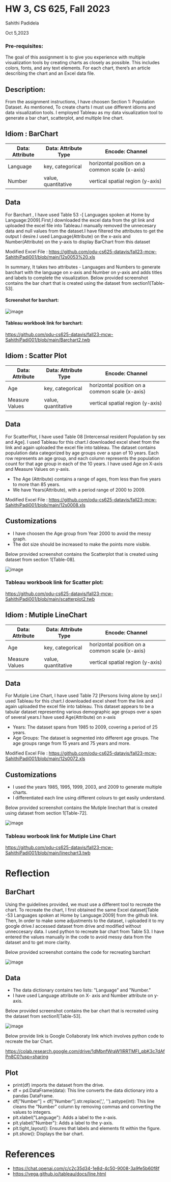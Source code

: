 HW 3, CS 625, Fall 2023
================
Sahithi Padidela

Oct 5,2023

### Pre-requisites:

The goal of this assignment is to give you experience with multiple
visualization tools by creating charts as closely as possible. This includes colors, fonts, and any text elements. 
For each chart, there’s an article describing the chart and an Excel data file.

## Description:
From the assignment instructions, I have choosen Section 1: Population Dataset.  As mentioned, To create charts I must use different idioms and data visualization tools.
I employed Tableau as my data visualization tool to generate a bar chart, scatterplot, and multiple line chart.


## Idiom : BarChart


| Data: Attribute | Data: Attribute Type  | Encode: Channel | 
| --- |---| --- |
| Language| key, categorical | horizontal position on a common scale (x-axis) |
| Number | value, quantitative | vertical spatial region (y-axis) |


##  Data
For Barchart , I have used Table 53 -[ Languages spoken at Home by Language:2009].First,I downloaded the excel data from the git link and uploaded the excel file into Tableau.I manually removed the unnecesary data  and null values from the dataset.I have filtered the attributes to get the output I desire.I used Language(Attribute) on the x-axis and Number(Attribute) on the y-axis to display BarChart from this dataset

 Modified Excel File : https://github.com/odu-cs625-datavis/fall23-mcw-SahithiPadi001/blob/main/12s0053%20.xls

In summary, It takes two attributes - Languages and Numbers to generate barchart with the language on x-axis and Number on y-axis and adds titles and labels to complete the visualization. Below provided screenshot contains the bar chart that is created using the dataset from section1[Table-53].

 #### Screenshot for barchart: 
 
 ![image](https://github.com/odu-cs625-datavis/fall23-mcw-SahithiPadi001/blob/main/screenshotbar.png)

 #### Tableau workbook link for barchart:
 
 https://github.com/odu-cs625-datavis/fall23-mcw-SahithiPadi001/blob/main/Barchart2.twb

 
 ## Idiom  : Scatter Plot


| Data: Attribute | Data: Attribute Type  | Encode: Channel | 
| --- |---| --- |
| Age | key, categorical |  horizontal position on a common scale (x-axis) |
| Measure Values | value, quantitative |vertical spatial region (y-axis) |


## Data 

For ScatterPlot, I have used  Table 08 [Intercensal  resident Population by sex and Age]. I used Tableau for this chart.I downloaded excel sheet from the link and again uploaded the excel file into tableau. The dataset contains population data categorized by age groups over a span of 10 years. 
Each row represents an age group, and each column represents the population count for that age group in each of the 10 years. I have used Age  on X-axis and Measure Values on y-axis.

 * The Age (Attribute) contains a range of ages, from less than five years to more than 85 years.
 * We have Years(Attribute), with a period range of 2000 to 2009.
   
 Modified Excel File : https://github.com/odu-cs625-datavis/fall23-mcw-SahithiPadi001/blob/main/12s0008.xls

## Customizations
 * I have choosen the Age group from Year 2000 to avoid the messy graph.
 * The dot size should be increased to make the points more visible.

Below provided screenshot contains the Scatterplot that is created using dataset from section 1[Table-08].

![image](https://github.com/odu-cs625-datavis/fall23-mcw-SahithiPadi001/blob/main/screenshotscatter.png)

### Tableau workbook link for Scatter plot: 

https://github.com/odu-cs625-datavis/fall23-mcw-SahithiPadi001/blob/main/scatterplot2.twb

 ## Idiom : Mutiple LineChart


| Data: Attribute | Data: Attribute Type  | Encode: Channel | 
| --- |---| --- |
| Age | key, categorical | horizontal position on a common scale (x-axis) |
| Measure Values | value, quantitative | vertical spatial region (y-axis) |


## Data
 For Mutiple Line Chart, I have used  Table 72 [Persons living alone by sex].I used Tableau for this chart.I downloaded excel sheet from the link and again uploaded the excel file into tableau. This dataset appears to be a tabular dataset representing various demographic age groups over a span of several years.I have used Age(Attribute) on x-axis
 
 * Years: The dataset spans from 1985 to 2009, covering a period of 25 years.
 * Age Groups: The dataset is segmented into different age groups. The age groups range from 15 years and 75 years and more.

 Modified Excel File : https://github.com/odu-cs625-datavis/fall23-mcw-SahithiPadi001/blob/main/12s0072.xls

## Customizations 
* I used the years 1985, 1995, 1999, 2003, and 2009 to generate multiple charts.
* I differentiated each line using different colours to get easily understand.

Below provided screenshot contains the Mutiple linechart that is created using dataset from section 1[Table-72].

![image](https://github.com/odu-cs625-datavis/fall23-mcw-SahithiPadi001/blob/main/screenshotline.png)

### Tableau worbook link for Mutiple Line Chart

https://github.com/odu-cs625-datavis/fall23-mcw-SahithiPadi001/blob/main/linechart3.twb


# Reflection 

## BarChart

Using the guidelines provided, we must use a different tool to recreate the chart.
To recreate the chart, I first obtained the same Excel dataset[Table -53 Languages spoken at Home by Language:2009] from the github link.
Then, In order to make some adjustments to the dataset, i uploaded it to my google drive.I accessed dataset from drive and modified without unneccesary data.
I used python  to recreate bar chart from Table 53. I have entered the values manually in the code to avoid messy data from the dataset and to get more clarity.

Below provided screenshot contains the code for recreating barchart

![image](https://github.com/odu-cs625-datavis/fall23-mcw-SahithiPadi001/blob/main/recreatess.png)

## Data 

* The data dictionary contains two lists: "Language" and "Number."
* I have used Language attribute on X- axis and Number attribute on y-axis.

 Below provided screenshot contains the bar chart that is recreated using the dataset from section1[Table-53].
 
![image](https://github.com/odu-cs625-datavis/fall23-mcw-SahithiPadi001/blob/main/ssbarchart1.png)

  Below provide link is Google Collaboraty link which involves python code to recreate the bar Chart.
  
  https://colab.research.google.com/drive/1dMbnfWraW1lRRTMFI_pbK3c7dAfPn8C0?usp=sharing
  

## Plot

* print(df) imports the dataset from the drive.
* df = pd.DataFrame(data): This line converts the data dictionary into a pandas DataFrame.
* df["Number"] = df["Number"].str.replace(',', '').astype(int): This line cleans the "Number" column by removing commas and converting the values to integers.
* plt.xlabel("Language"): Adds a label to the x-axis.
* plt.ylabel("Number"): Adds a label to the y-axis.
* plt.tight_layout(): Ensures that labels and elements fit within the figure.
* plt.show(): Displays the bar chart.

# References 
* https://chat.openai.com/c/c2c35d34-1e8d-4c50-9008-3a9fe5b60f8f
* <https://vega.github.io/tableau/docs/line.html>



  











